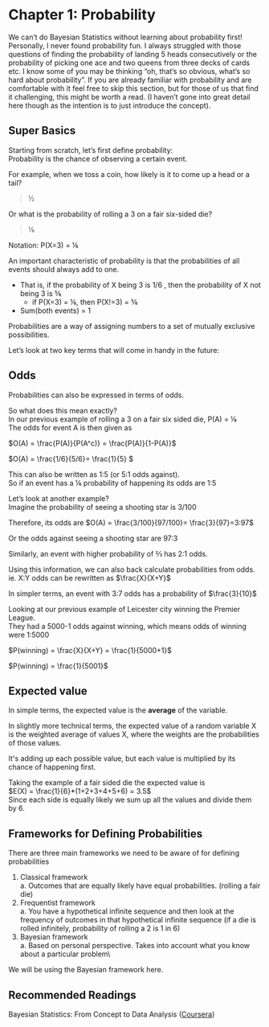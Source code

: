# Chapter 1: Probability
We can’t do Bayesian Statistics without learning about probability first! Personally, I never found probability fun. I always struggled with those questions of finding the probability of landing 5 heads consecutively or the probability of picking one ace and two queens from three decks of cards etc. I know some of you may be thinking “oh, that’s so obvious, what’s so hard about probability”. If you are already familiar with probability and are comfortable with it feel free to skip this section, but for those of us that find it challenging, this might be worth a read. (I haven’t gone into great detail here though as the intention is to just introduce the concept).
## Super Basics
Starting from scratch, let’s first define probability: \
Probability is the chance of observing a certain event.

For example, when we toss a coin, how likely is it to come up a head or a tail?
> ½

Or what is the probability of rolling a 3 on a fair six-sided die?
> ⅙

Notation: P(X=3) = ⅙


An important characteristic of probability is that the probabilities of all events should always add to one. 
* That is, if the probability of X being 3 is 1/6 , then the probability of X not being 3 is ⅚ 
    * if P(X=3) = ⅙, then P(X!=3) = ⅚
* Sum(both events) = 1


Probabilities are a way of assigning numbers to a set of mutually exclusive possibilities.

Let’s look at two key terms that will come in handy in the future:
## Odds
Probabilities can also be expressed in terms of odds.

So what does this mean exactly?\
In our previous example of rolling a 3 on a fair six sided die, P(A) = ⅙ \
The odds for event A is then given as

$O(A) = \frac{P(A)}{P(A^c)} = \frac{P(A)}{1-P(A)}$ 

$O(A) = \frac{1/6}{5/6}= \frac{1}{5} $

This can also be written as 1:5 (or 5:1 odds against). \
So if an event has a ⅙ probability of happening its odds are 1:5


Let’s look at another example? \
Imagine the probability of seeing a shooting star is 3/100 

Therefore, its odds are $O(A) = \frac{3/100}{97/100}= \frac{3}{97}=3:97$

Or the odds against seeing a shooting star are 97:3

Similarly, an event with higher probability of ⅔ has 2:1 odds.

Using this information, we can also back calculate probabilities from odds. \
ie. X:Y odds can be rewritten as $\frac{X}{X+Y}$


In simpler terms, an event with 3:7 odds has a probability of $\frac{3}{10}$

Looking at our previous example of Leicester city winning the Premier League. \
They had a 5000-1 odds against winning, which means odds of winning were 1:5000 

$P(winning) = \frac{X}{X+Y} = \frac{1}{5000+1}$

$P(winning) = \frac{1}{5001}$

## Expected value
In simple terms, the expected value is the **average** of the variable.

In slightly more technical terms, the expected value of a random variable X is the weighted average of values X, where the weights are the probabilities of those values.


It's adding up each possible value, but each value is multiplied by its chance of happening first.

Taking the example of a fair sided die the expected value is \
$E(X) = \frac{1}{6}*(1+2+3+4+5+6) = 3.5$ \
Since each side is equally likely we sum up all the values and divide them by 6.

## Frameworks for Defining Probabilities
There are three main frameworks we need to be aware of for defining probabilities
1. Classical framework\
  a. Outcomes that are equally likely have equal probabilities. (rolling a fair die)
2. Frequentist framework\
  a. You have a hypothetical infinite sequence and then look at the frequency of outcomes in that hypothetical infinite sequence (if a die is rolled infinitely, probability of rolling a 2 is 1 in 6)
3. Bayesian framework\
  a. Based on personal perspective. Takes into account what you know about a particular problem\

We will be using the Bayesian framework here.
## Recommended Readings
Bayesian Statistics: From Concept to Data Analysis ([Coursera](https://www.coursera.org/learn/bayesian-statistics/home/module/1))
